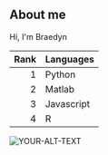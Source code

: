 ## About me

Hi, I'm Braedyn

| Rank | Languages |
|-----:|-----------|
|     1| Python    |
|     2| Matlab    |
|     3| Javascript|
|     4| R         |

<picture>
  <source media="(prefers-color-scheme: dark)" srcset="https://media.discordapp.net/attachments/970067575998402560/1000387681722830958/IMG_4243.jpg?ex=665727a1&is=6655d621&hm=3f14fbbee4ceb56fe41b70443d55ad5990dadc893a8628d10c46f4e113d65cb2&=&format=webp&width=722&height=542">
  <source media="(prefers-color-scheme: light)" srcset="https://media.discordapp.net/attachments/970067575998402560/1000387681722830958/IMG_4243.jpg?ex=665727a1&is=6655d621&hm=3f14fbbee4ceb56fe41b70443d55ad5990dadc893a8628d10c46f4e113d65cb2&=&format=webp&width=722&height=542">
 <img alt="YOUR-ALT-TEXT" src="https://media.discordapp.net/attachments/970067575998402560/1000387681722830958/IMG_4243.jpg?ex=665727a1&is=6655d621&hm=3f14fbbee4ceb56fe41b70443d55ad5990dadc893a8628d10c46f4e113d65cb2&=&format=webp&width=722&height=542">
</picture>
<!--
**braedyn-684/braedyn-684** is a ✨ _special_ ✨ repository because its `README.md` (this file) appears on your GitHub profile.

Here are some ideas to get you started:

- 🔭 I’m currently working on ...
- 🌱 I’m currently learning ...
- 👯 I’m looking to collaborate on ...
- 🤔 I’m looking for help with ...
- 💬 Ask me about ...
- 📫 How to reach me: ...
- 😄 Pronouns: ...
- ⚡ Fun fact: ...
-->
